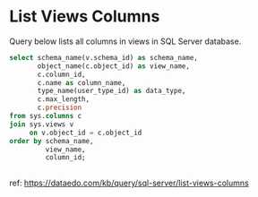 # List Views Columns

Query below lists all columns in views in SQL Server database.

``` sql
select schema_name(v.schema_id) as schema_name,
       object_name(c.object_id) as view_name,
       c.column_id,
       c.name as column_name,
       type_name(user_type_id) as data_type,
       c.max_length,
       c.precision
from sys.columns c
join sys.views v 
     on v.object_id = c.object_id
order by schema_name,
         view_name,
         column_id;
	
```

ref: https://dataedo.com/kb/query/sql-server/list-views-columns